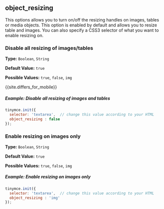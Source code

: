 ## object_resizing

This options allows you to turn on/off the resizing handles on images, tables or media objects. This option is enabled by default and allows you to resize table and images. You can also specify a CSS3 selector of what you want to enable resizing on.

### Disable all resizing of images/tables

**Type:** `Boolean`, `String`

**Default Value:** `true`

**Possible Values:** `true`, `false`, `img`

{{site.differs_for_mobile}}

##### Example: Disable all resizing of images and tables

```js
tinymce.init({
  selector: 'textarea',  // change this value according to your HTML
  object_resizing : false
});
```

### Enable resizing on images only

**Type:** `Boolean`, `String`

**Default Value:** `true`

**Possible Values:** `true`, `false`, `img`

##### Example: Enable resizing on images only

```js
tinymce.init({
  selector: 'textarea',  // change this value according to your HTML
  object_resizing : 'img'
});
```

